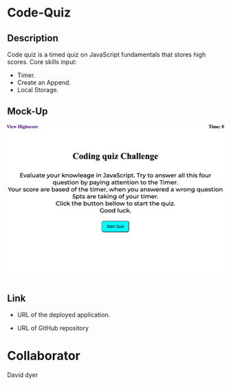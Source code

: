 # Code-Quiz
## Description
 Code quiz is a timed quiz on JavaScript fundamentals that stores high scores.
 Core skills input:
 - Timer.
 - Create an Append.
 - Local Storage.
 ## Mock-Up
![](Pic-code-quiz.png)
## Link
* URL of the deployed application.


*  URL of  GitHub repository

# Collaborator
David dyer